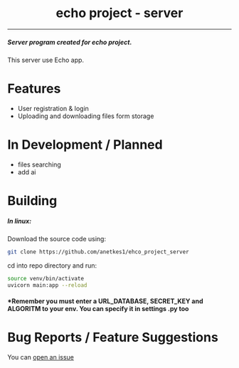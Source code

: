 <p align="center">

</p>

<h1 align="center">echo project - server</h1>

---

<h5>Server program created for echo project. </h5>
This server use Echo app.

# Features

- User registration & login
- Uploading and downloading files form storage

# In Development / Planned

- files searching
- add ai

# Building

<h5> In linux: </h5> 
Download the source code using:

```bash
git clone https://github.com/anetkes1/ehco_project_server
```

cd into repo directory and run:

```bash
source venv/bin/activate
uvicorn main:app --reload
```
<h4>*Remember you must enter a URL_DATABASE, SECRET_KEY and ALGORITM to your env. You can specify it in settings .py too</h4>

# Bug Reports / Feature Suggestions

You can [open an issue](https://github.com/antekes1/echo_project_server/issues)
